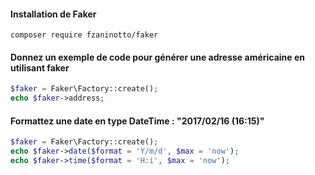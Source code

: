 ####  Installation de Faker

```
composer require fzaninotto/faker
```

#### Donnez un exemple de code pour générer une adresse américaine en utilisant faker

```php
$faker = Faker\Factory::create();
echo $faker->address;
```

#### Formattez une date en type DateTime : "2017/02/16 (16:15)"

```php
$faker = Faker\Factory::create();
echo $faker->date($format = 'Y/m/d', $max = 'now');
echo $faker->time($format = 'H:i', $max = 'now');
```



